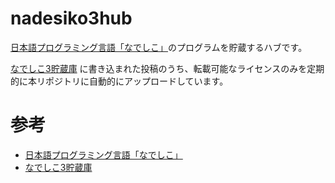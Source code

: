 # nadesiko3hub

[日本語プログラミング言語「なでしこ」](https://nadesi.com/)のプログラムを貯蔵するハブです。

[なでしこ3貯蔵庫](https://n3s.nadesi.com) に書き込まれた投稿のうち、転載可能なライセンスのみを定期的に本リポジトリに自動的にアップロードしています。

# 参考

- [日本語プログラミング言語「なでしこ」](https://nadesi.com)
- [なでしこ3貯蔵庫](https://n3s.nadesi.com)


